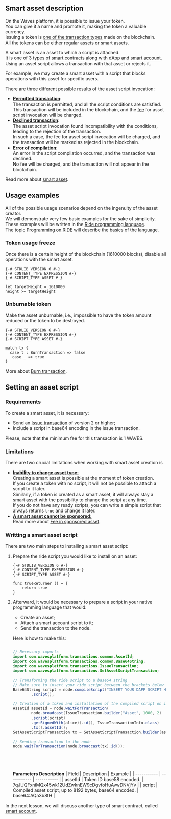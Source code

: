 ## Smart asset description ##

On the Waves platform, it is possible to issue your token.  
You can give it a name and promote it, making the token a valuable currency.  
Issuing a token is [one of the transaction types]() made on the blockchain.  
All the tokens can be either regular assets or smart assets.  

A smart asset is an asset to which a script is attached.  
It is one of 3 types of [smart contracts](https://docs.waves.tech/en/building-apps/smart-contracts/waves-smart-contracts-overview) along with [dApp]() and [smart account]().  
Using an asset script allows a transaction with that asset or rejects it.  

For example, we may create a smart asset with a script that blocks operations with this asset for specific users.  

There are three different possible results of the asset script invocation:

- **<u>Permitted transaction</u>**:  
  The transaction is permitted, and all the script conditions are satisfied.  
  This transaction will be included in the blockchain, and the [fee](https://docs.waves.tech/en/building-apps/smart-contracts/what-is-smart-asset#smart-asset-fees) for asset script invocation will be charged.
- **<u>Declined transaction</u>**:  
  The asset script invocation found incompatibility with the conditions, leading to the rejection of the transaction.  
  In such a case, the fee for asset script invocation will be charged, and the transaction will be marked as rejected in the blockchain.
- **<u>Error of compilation</u>**:  
  An error in the script compilation occurred, and the transaction was declined.  
  No fee will be charged, and the transaction will not appear in the blockchain.  

Read more about [smart asset](https://docs.waves.tech/en/building-apps/smart-contracts/what-is-smart-asset).

## Usage examples ##

All of the possible usage scenarios depend on the ingenuity of the asset creator.  
We will demonstrate very few basic examples for the sake of simplicity.  
These examples will be written in the [Ride programming language](https://docs.waves.tech/en/ride/).  
The topic [Programming on RIDE]() will describe the basics of the language.  

### Token usage freeze ###

Once there is a certain height of the blockchain (1610000 blocks), disable all operations with the smart asset. 

<CodeBlock>

```ride
{-# STDLIB_VERSION 6 #-}
{-# CONTENT_TYPE EXPRESSION #-}
{-# SCRIPT_TYPE ASSET #-}

let targetHeight = 1610000
height >= targetHeight
```

</CodeBlock>

### Unburnable token ###

Make the asset unburnable, i.e., impossible to have the token amount reduced or the token to be destroyed.   

<CodeBlock>

```ride
{-# STDLIB_VERSION 6 #-}
{-# CONTENT_TYPE EXPRESSION #-}
{-# SCRIPT_TYPE ASSET #-}

match tx {
  case t : BurnTransaction => false
   case _ => true
}
```

</CodeBlock>

More about [Burn transaction](https://docs.waves.tech/en/blockchain/transaction-type/burn-transaction).  

## Setting an asset script ##

### Requirements ###
To create a smart asset, it is necessary:

- Send an [Issue transaction](https://docs.waves.tech/en/blockchain/transaction-type/issue-transaction) of version 2 or higher;
- Include a script in base64 encoding in the issue transaction.

Please, note that the minimum fee for this transaction is 1 WAVES.  

### Limitations ###
There are two crucial limitations when working with smart asset creation is

- **<u>Inability to change asset type:</u>**  
  Creating a smart asset is possible at the moment of token creation.  
  If you create a token with no script, it will not be possible to attach a script to it later.  
  Similarly, if a token is created as a smart asset, it will always stay a smart asset with the possibility to change the script at any time.  
  If you do not have any ready scripts, you can write a simple script that always returns `true` and change it later.   
- **<u>A smart asset cannot be sponsored:</u>**  
  Read more about [Fee in sponsored asset](https://docs.waves.tech/en/blockchain/transaction/transaction-fee#fee-in-sponsored-asset).


### Writting a smart asset script ###

There are two main steps to installing a smart asset script:
1. Prepare the ride script you would like to install on an asset:   

    <CodeBlock>

    ```ride
    {-# STDLIB_VERSION 6 #-}
    {-# CONTENT_TYPE EXPRESSION #-}
    {-# SCRIPT_TYPE ASSET #-}

    func trueReturner () = {
        return true
    }
    ```

    </CodeBlock>

2. Afterward, it would be necessary to prepare a script in your native programming language that would:  

    - Create an asset;
    - Attach a smart account script to it;
    - Send the transaction to the node.

    Here is how to make this:  

    <CodeBlock>

    ```js
    ```
    ```java
    // Necessary imports
    import com.wavesplatform.transactions.common.AssetId;
    import com.wavesplatform.transactions.common.Base64String;
    import com.wavesplatform.transactions.IssueTransaction;
    import com.wavesplatform.transactions.SetAssetScriptTransaction;

    // Transforming the ride script to a base64 string
    // Make sure to insert your ride script between the brackets below
    Base64String script = node.compileScript("INSERT YOUR DAPP SCRIPT HERE")
            .script();

    // Creation of a token and installation of the compiled script on it
    AssetId assetId = node.waitForTransaction(
            node.broadcast(IssueTransaction.builder("Asset", 1000, 2)
            .script(script)
            .getSignedWith(alice)).id(), IssueTransactionInfo.class)
            .tx().assetId();
    SetAssetScriptTransaction tx = SetAssetScriptTransaction.builder(assetId, script).getSignedWith(alice);

    // Sending transaction to the node
    node.waitForTransaction(node.broadcast(tx).id());
    ```
    ```php
    ```
    ```csharp
    ```
    ```go
    ```
    ```python
    ```

    </CodeBlock>

    **Parameters Description**
    | Field | Description | Example |
    | ----------- | ----------- | ----------- |
    | assetId | Token ID base58 encoded. | 7qJUQFxniMQx45wk12UdZwknEW9cDgvfoHuAvwDNVjYv |
    | script | Compiled asset script, up to 8192 bytes, base64 encoded. | base64:AQa3b8tH |
  
In the next lesson, we will discuss another type of smart contract, called [smart account]().  